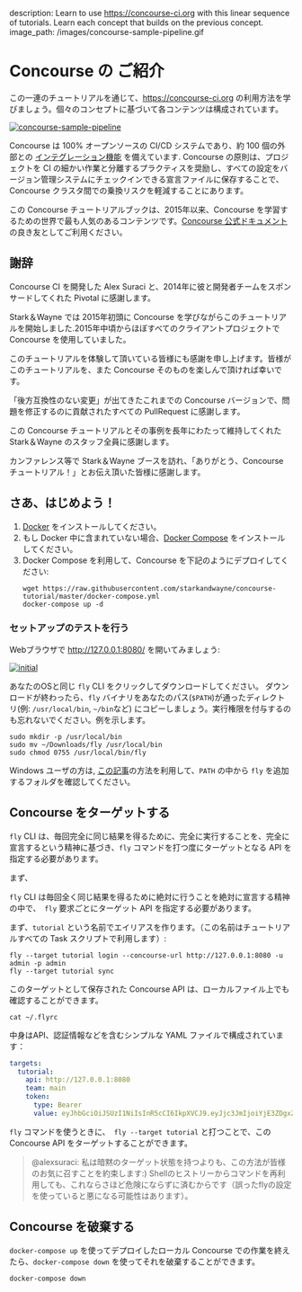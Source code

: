 description: Learn to use https://concourse-ci.org with this linear sequence of tutorials. Learn each concept that builds on the previous concept.
image_path: /images/concourse-sample-pipeline.gif

# Concourse の ご紹介

この一連のチュートリアルを通じて、https://concourse-ci.org の利用方法を学びましょう。個々のコンセプトに基づいて各コンテンツは構成されています。

[![concourse-sample-pipeline](/images/concourse-sample-pipeline.gif)](https://concourse-ci.org/)

Concourse は 100% オープンソースの CI/CD システムであり、約 100 個の外部との [インテグレーション機能](https://concourse-ci.org/resource-types.html) を備えています.
Concourse の原則は、プロジェクトを CI の細かい作業と分離するプラクティスを奨励し、すべての設定をバージョン管理システムにチェックインできる宣言ファイルに保存することで、Concourse クラスタ間での乗換リスクを軽減することにあります。

この Concourse チュートリアルブックは、2015年以来、Concourse を学習するための世界で最も人気のあるコンテンツです。[Concourse 公式ドキュメント](https://concourse-ci.org/index.html)の良き友としてご利用ください。

## 謝辞

Concourse CI を開発した Alex Suraci と、2014年に彼と開発者チームをスポンサードしてくれた Pivotal に感謝します。

Stark＆Wayne では 2015年初頭に Concourse を学びながらこのチュートリアルを開始しました.2015年中頃からほぼすべてのクライアントプロジェクトで Concourse を使用していました。

このチュートリアルを体験して頂いている皆様にも感謝を申し上げます。皆様がこのチュートリアルを、また Concourse そのものを楽しんで頂ければ幸いです。

「後方互換性のない変更」が出てきたこれまでの Concourse バージョンで、問題を修正するのに貢献されたすべての PullRequest に感謝します。

この Concourse チュートリアルとその事例を長年にわたって維持してくれた Stark＆Wayne のスタッフ全員に感謝します。

カンファレンス等で Stark＆Wayne ブースを訪れ、「ありがとう、Concourse チュートリアル！」とお伝え頂いた皆様に感謝します。

## さあ、はじめよう！

1. [Docker](https://www.docker.com/community-edition) をインストールしてください。
2. もし Docker 中に含まれていない場合、[Docker Compose](https://docs.docker.com/compose/install/#install-compose) をインストールしてください。
3. Docker Compose を利用して、Concourse を下記のようにデプロイしてください:
    ```plain
    wget https://raw.githubusercontent.com/starkandwayne/concourse-tutorial/master/docker-compose.yml
    docker-compose up -d
    ```

### セットアップのテストを行う

Webブラウザで http://127.0.0.1:8080/ を開いてみましょう:

[![initial](/images/dashboard-no-pipelines.png)](http://127.0.0.1:8080/)

あなたのOSと同じ `fly` CLI をクリックしてダウンロードしてください。
ダウンロードが終わったら、`fly` バイナリをあなたのパス(`$PATH`)が通ったディレクトリ(例: `/usr/local/bin`, `~/bin`など) にコピーしましょう。実行権限を付与するのも忘れないでください。例を示します。

```plain
sudo mkdir -p /usr/local/bin
sudo mv ~/Downloads/fly /usr/local/bin
sudo chmod 0755 /usr/local/bin/fly
```

Windows ユーザの方は, [この記事](https://stackoverflow.com/questions/23400030/windows-7-add-path)の方法を利用して、`PATH` の中から `fly` を追加するフォルダを確認してください。

## Concourse をターゲットする

`fly` CLI は、毎回完全に同じ結果を得るために、完全に実行することを、完全に宣言するという精神に基づき、`fly` コマンドを打つ度にターゲットとなる API を指定する必要があります。

まず、

`fly` CLI は毎回全く同じ結果を得るために絶対に行うことを絶対に宣言する精神の中で、` fly` 要求ごとにターゲット API を指定する必要があります。

まず、`tutorial` という名前でエイリアスを作ります。（この名前はチュートリアルすべての Task スクリプトで利用します）:

```plain
fly --target tutorial login --concourse-url http://127.0.0.1:8080 -u admin -p admin
fly --target tutorial sync
```

このターゲットとして保存された Concourse API は、ローカルファイル上でも確認することができます。

```plain
cat ~/.flyrc
```

中身はAPI、認証情報などを含むシンプルな YAML ファイルで構成されています：

```yaml
targets:
  tutorial:
    api: http://127.0.0.1:8080
    team: main
    token:
      type: Bearer
      value: eyJhbGciOiJSUzI1NiIsInR5cCI6IkpXVCJ9.eyJjc3JmIjoiYjE3ZDgxZmMwMWIxNDE1Mjk2OWIyZDc4NWViZmVjM2EzM2IyY2MxYWZjZjU3Njc1ZWYwYzY0MTM3MWMzNzI3OSIsImV4cCI6MTUyMjcwMjUwMCwiaXNBZG1pbiI6dHJ1ZSwidGVhbU5hbWUiOiJtYWluIn0.JNutBGQJMKyFzow5eQOTXAw3tOeM8wmDGMtZ-GCsAVoB7D1WHv-nHIb3Rf1zWw166FuCrFqyLYnMroTlQHyPQUTJFDTiMEGnc5AY8wjPjgpwjsjyJ465ZX-70v1J4CWcTHjRGrB1XCfSs652s8GJQlDf0x2hi5K0xxvAxsb0svv6MRs8aw1ZPumguFOUmj-rBlum5k8vnV-2SW6LjYJAnRwoj8VmcGLfFJ5PXGHeunSlMdMNBgHEQgmMKf7bFBPKtRuEAglZWBSw9ryBopej7Sr3VHPZEck37CPLDfwqfKErXy_KhBA_ntmZ87H1v3fakyBSzxaTDjbpuOFZ9yDkGA
```

`fly` コマンドを使うときに、` fly --target tutorial` と打つことで、このConcourse API をターゲットすることができます。

> @alexsuraci: 私は暗黙のターゲット状態を持つよりも、この方法が皆様のお気に召すことを約束します:) Shellのヒストリーからコマンドを再利用しても、これならさほど危険にならずに済むからです（誤ったflyの設定を使っていると悪になる可能性はあります）。

## Concourse を破棄する

`docker-compose up` を使ってデプロイしたローカル Concourse での作業を終えたら、`docker-compose down` を使ってそれを破棄することができます。

```plain
docker-compose down
```

